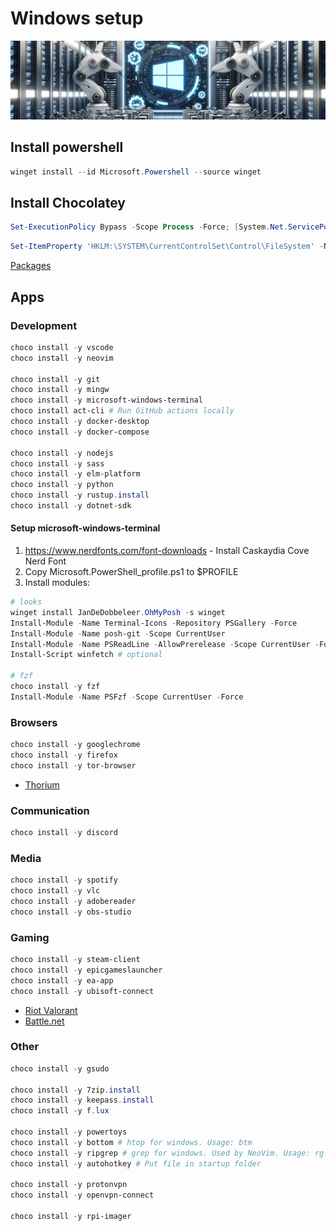 # Windows setup

![](.images/README/README_1698152733223.png)

## Install powershell

```powershell
winget install --id Microsoft.Powershell --source winget
```

## Install Chocolatey

```powershell
Set-ExecutionPolicy Bypass -Scope Process -Force; [System.Net.ServicePointManager]::SecurityProtocol = [System.Net.ServicePointManager]::SecurityProtocol -bor 3072; iex ((New-Object System.Net.WebClient).DownloadString('https://chocolatey.org/install.ps1'))
```

```powershell
Set-ItemProperty 'HKLM:\SYSTEM\CurrentControlSet\Control\FileSystem' -Name 'LongPathsEnabled' -Value 1
```

[Packages](https://chocolatey.org/packages)

## Apps

### Development

```powershell
choco install -y vscode
choco install -y neovim

choco install -y git
choco install -y mingw
choco install -y microsoft-windows-terminal
choco install act-cli # Run GitHub actions locally
choco install -y docker-desktop
choco install -y docker-compose

choco install -y nodejs
choco install -y sass
choco install -y elm-platform
choco install -y python
choco install -y rustup.install
choco install -y dotnet-sdk
```

#### Setup microsoft-windows-terminal

1. <https://www.nerdfonts.com/font-downloads> - Install Caskaydia Cove Nerd Font
2. Copy Microsoft.PowerShell_profile.ps1 to $PROFILE
3. Install modules:

```powershell
# looks
winget install JanDeDobbeleer.OhMyPosh -s winget
Install-Module -Name Terminal-Icons -Repository PSGallery -Force
Install-Module -Name posh-git -Scope CurrentUser
Install-Module -Name PSReadLine -AllowPrerelease -Scope CurrentUser -Force -SkipPublisherCheck
Install-Script winfetch # optional

# fzf
choco install -y fzf
Install-Module -Name PSFzf -Scope CurrentUser -Force
```

### Browsers

```powershell
choco install -y googlechrome
choco install -y firefox
choco install -y tor-browser
```

- [Thorium](https://github.com/Alex313031/Thorium-Win/releases)

### Communication

```powershell
choco install -y discord
```

### Media

```powershell
choco install -y spotify
choco install -y vlc
choco install -y adobereader
choco install -y obs-studio
```

### Gaming

```powershell
choco install -y steam-client
choco install -y epicgameslauncher
choco install -y ea-app
choco install -y ubisoft-connect
```

- [Riot Valorant](https://playvalorant.com/en-gb/)
- [Battle.net](https://www.blizzard.com/en-gb/apps/battle.net/desktop)

### Other

```powershell
choco install -y gsudo

choco install -y 7zip.install
choco install -y keepass.install
choco install -y f.lux

choco install -y powertoys
choco install -y bottom # htop for windows. Usage: btm
choco install -y ripgrep # grep for windows. Used by NeoVim. Usage: rg <text>
choco install -y autohotkey # Put file in startup folder

choco install -y protonvpn
choco install -y openvpn-connect

choco install -y rpi-imager
```
